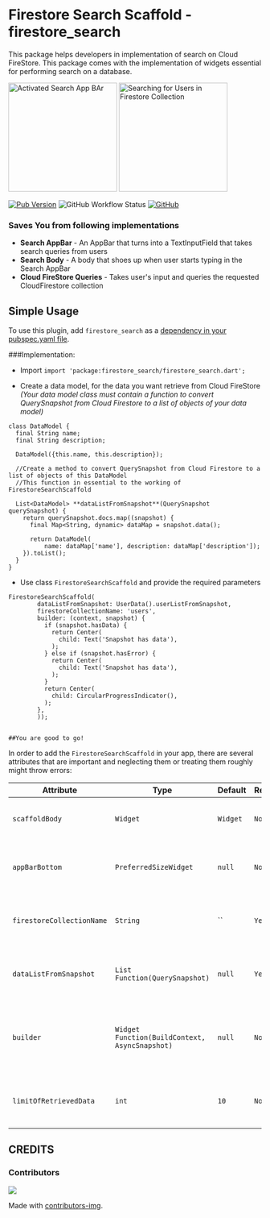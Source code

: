 # Firestore Search Scaffold - firestore_search

This package helps developers in implementation of search on Cloud FireStore. This package comes with the implementation of widgets essential  for  performing search on a database.


<p>
  <img width="216px" alt="Activated Search App BAr" src="https://raw.githubusercontent.com/asadamatic/firestore_search/master/assets/searchbar.gif"/>

  <img width="216px" alt="Searching for Users in Firestore Collection" src="https://raw.githubusercontent.com/asadamatic/firestore_search/master/assets/usersearch.gif"/>
</p>

[![Pub Version](https://img.shields.io/pub/v/firestore_search?logo=flutter&style=for-the-badge)](https://pub.dev/packages/firestore_search)
![GitHub Workflow Status](https://img.shields.io/github/workflow/status/asadamatic/firestore_search/pub_publish?logo=github&style=for-the-badge)
[![GitHub](https://img.shields.io/github/license/asadamatic/firestore_search?logo=open+source+initiative&style=for-the-badge)](https://github.com/asadamatic/firestore_search/blob/master/LICENSE)
<!-- [![Awesome Flutter](https://img.shields.io/badge/Awesome-Flutter-FC60A8?logo=awesome-lists&style=for-the-badge)](https://github.com/Solido/awesome-flutter#widgets) -->

### Saves You from following implementations

* **Search AppBar** - An AppBar that turns into a TextInputField that takes search queries from users
* **Search Body** - A body that shoes up when user starts typing in the Search AppBar
* **Cloud FireStore Queries** - Takes user's input and queries the requested CloudFirestore collection


## Simple Usage
To use this plugin, add `firestore_search` as a
[dependency in your pubspec.yaml file](https://pub.dev/packages/firestore_search/install).


###Implementation:

* Import `import 'package:firestore_search/firestore_search.dart';`

* Create a data model, for the data you want retrieve from Cloud FireStore _(Your data model class must contain a function to convert QuerySnapshot from Cloud Firestore to a list of objects of your data model)_

```
class DataModel {
  final String name;
  final String description;

  DataModel({this.name, this.description});

  //Create a method to convert QuerySnapshot from Cloud Firestore to a list of objects of this DataModel
  //This function in essential to the working of FirestoreSearchScaffold

  List<DataModel> **dataListFromSnapshot**(QuerySnapshot querySnapshot) {
    return querySnapshot.docs.map((snapshot) {
      final Map<String, dynamic> dataMap = snapshot.data();

      return DataModel(
          name: dataMap['name'], description: dataMap['description']);
    }).toList();
  }
}
```

* Use class `FirestoreSearchScaffold` and provide the required parameters

```
FirestoreSearchScaffold(
        dataListFromSnapshot: UserData().userListFromSnapshot,
        firestoreCollectionName: 'users',
        builder: (context, snapshot) {
          if (snapshot.hasData) {
            return Center(
              child: Text('Snapshot has data'),
            );
          } else if (snapshot.hasError) {
            return Center(
              child: Text('Snapshot has data'),
            );
          }
          return Center(
            child: CircularProgressIndicator(),
          );
        },
        ));
```

                                                                                      ##You are good to go!

In order to add the `FirestoreSearchScaffold` in your app, there are several attributes that are important and neglecting them  or treating them roughly might throw errors:

| Attribute | Type  | Default | Required | Description |
|-----------|-------|---------|-------------|----------|
| `scaffoldBody` | `Widget` | `Widget` | `No` | This widget will appear in the body of Scaffold. |
| `appBarBottom` | `PreferredSizeWidget` | `null`  | `No` | This widget will appear at the bottom of Search AppBar. |
| `firestoreCollectionName` | `String` | `` | `Yes` | Determines the Cloud Firestore collection You want to search in. |
| `dataListFromSnapshot` | `List Function(QuerySnapshot)` | `null` | `Yes` | This function converts QuerySnapshot to A List of required data. |
| `builder` | `Widget Function(BuildContext, AsyncSnapshot)` | `null` | `No` | This is the builder function of StreamBuilder used by this widget to show search results. |
| `limitOfRetrievedData` | `int` | `10` | `No` | Determines the number of documents returned by the search query. |

## CREDITS
### Contributors
<a href="https://github.com/asadamatic/firestore_search/graphs/contributors">
  <img src="https://contributors-img.firebaseapp.com/image?repo=asadamatic/firestore_search" />
</a>

Made with [contributors-img](https://contributors-img.firebaseapp.com).
